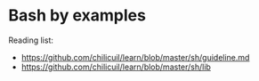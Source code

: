 Bash by examples
================

Reading list:

* https://github.com/chilicuil/learn/blob/master/sh/guideline.md
* https://github.com/chilicuil/learn/blob/master/sh/lib
